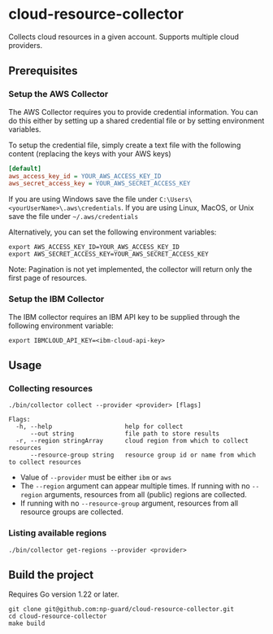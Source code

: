 # cloud-resource-collector
Collects cloud resources in a given account. Supports multiple cloud providers.

## Prerequisites

### Setup the AWS Collector

The AWS Collector requires you to provide credential information. You can do this either by setting up 
a shared credential file or by setting environment variables.

To setup the credential file, simply create a text file with the following content (replacing the keys with your AWS keys)
```ini
[default]
aws_access_key_id = YOUR_AWS_ACCESS_KEY_ID
aws_secret_access_key = YOUR_AWS_SECRET_ACCESS_KEY
```
If you are using Windows save the file under `C:\Users\<yourUserName>\.aws\credentials`.
If you are using Linux, MacOS, or Unix save the file under `~/.aws/credentials`

Alternatively, you can set the following environment variables:
```shell
export AWS_ACCESS_KEY_ID=YOUR_AWS_ACCESS_KEY_ID
export AWS_SECRET_ACCESS_KEY=YOUR_AWS_SECRET_ACCESS_KEY
```

Note: Pagination is not yet implemented, the collector will return only the first page of resources.

### Setup the IBM Collector

The IBM collector requires an IBM API key to be supplied through the following environment variable:
```shell
export IBMCLOUD_API_KEY=<ibm-cloud-api-key>
```

## Usage

### Collecting resources
```
./bin/collector collect --provider <provider> [flags]

Flags:
  -h, --help                    help for collect
      --out string              file path to store results
  -r, --region stringArray      cloud region from which to collect resources
      --resource-group string   resource group id or name from which to collect resources
```

* Value of `--provider` must be either `ibm` or `aws`
* The `--region` argument can appear multiple times. If running with no `--region` arguments, resources from all (public) regions are collected.
* If running with no `--resource-group` argument, resources from all resource groups are collected.

### Listing available regions
```
./bin/collector get-regions --provider <provider>
```

## Build the project
Requires Go version 1.22 or later.
```shell
git clone git@github.com:np-guard/cloud-resource-collector.git
cd cloud-resource-collector
make build
```
